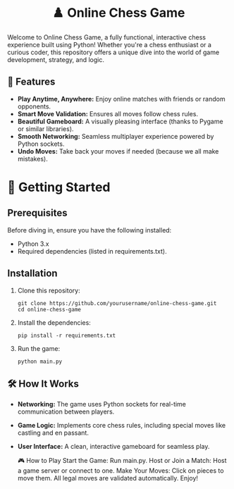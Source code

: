 <h1 align="center">♟️ Online Chess Game</h1>
Welcome to Online Chess Game, a fully functional, interactive chess experience built using Python! Whether you're a chess enthusiast or a curious coder, this repository offers a unique dive into the world of game development, strategy, and logic.


## 🌟 Features
 - **Play Anytime, Anywhere:** Enjoy online matches with friends or random opponents.
 - **Smart Move Validation:** Ensures all moves follow chess rules.
 - **Beautiful Gameboard:** A visually pleasing interface (thanks to Pygame or similar libraries).
 - **Smooth Networking:** Seamless multiplayer experience powered by Python sockets.
 - **Undo Moves:** Take back your moves if needed (because we all make mistakes).


# 🚀 Getting Started
## Prerequisites
Before diving in, ensure you have the following installed:

 - Python 3.x
 - Required dependencies (listed in requirements.txt).
## Installation
1. Clone this repository:
   
       git clone https://github.com/yourusername/online-chess-game.git  
       cd online-chess-game  
2. Install the dependencies:
   
       pip install -r requirements.txt  
3. Run the game:

       python main.py  


## 🛠️ How It Works
 - **Networking:** The game uses Python sockets for real-time communication between players.
 - **Game Logic:** Implements core chess rules, including special moves like castling and en passant.
 - **User Interface:** A clean, interactive gameboard for seamless play.

   🎮 How to Play
Start the Game: Run main.py.
Host or Join a Match: Host a game server or connect to one.
Make Your Moves: Click on pieces to move them. All legal moves are validated automatically.
Enjoy!

